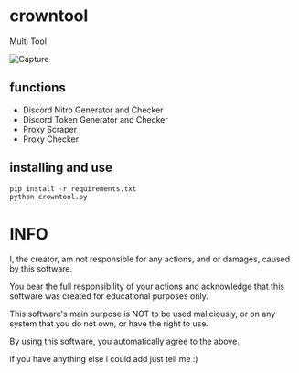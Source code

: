 # crowntool
Multi Tool

![Capture](https://raw.githubusercontent.com/bntr00t/crowntool/main/image.png)
## functions

- Discord Nitro Generator and Checker
- Discord Token Generator and Checker
- Proxy Scraper
- Proxy Checker

## installing and use
```python
pip install -r requirements.txt
python crowntool.py
```

# INFO

I, the creator, am not responsible for any actions, and or damages, caused by this software.

You bear the full responsibility of your actions and acknowledge that this software was created for educational purposes only.

This software's main purpose is NOT to be used maliciously, or on any system that you do not own, or have the right to use.

By using this software, you automatically agree to the above.

if you have anything else i could add just tell me :)
